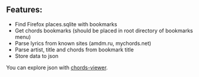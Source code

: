 ## Features:
- Find Firefox places.sqlite with bookmarks
- Get chords bookmarks (should be placed in root directory of bookmarks menu)
- Parse lyrics from known sites (amdm.ru, mychords.net)
- Parse artist, title and chords from bookmark title
- Store data to json

You can explore json with [chords-viewer](https://github.com/popstas/chords-viewer).

